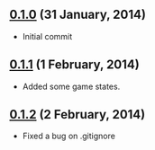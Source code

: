 ## [0.1.0](https://github.com/luizbills/phaser-js-boilerplate/releases/tag/v0.1.0) (31 January, 2014)

* Initial commit

## [0.1.1](https://github.com/luizbills/phaser-js-boilerplate/releases/tag/v0.1.1) (1 February, 2014)

* Added some game states.

## [0.1.2](https://github.com/luizbills/phaser-js-boilerplate/releases/tag/v0.1.2) (2 February, 2014)

* Fixed a bug on .gitignore
